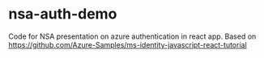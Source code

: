 # nsa-auth-demo
Code for NSA presentation on azure authentication in react app. Based on https://github.com/Azure-Samples/ms-identity-javascript-react-tutorial
